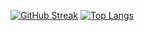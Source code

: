[![GitHub Streak](http://github-readme-streak-stats.herokuapp.com?user=techno-sam&theme=dark&background=000000)](https://git.io/streak-stats)
[![Top Langs](https://github-readme-stats.vercel.app/api/top-langs/?username=techno-sam&layout=compact&theme=vision-friendly-dark)](https://github.com/anuraghazra/github-readme-stats)<br>
